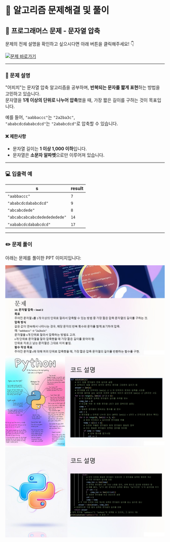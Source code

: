 # 🧩 알고리즘 문제해결 및 풀이

## 📘 프로그래머스 문제 - 문자열 압축

문제의 전체 설명을 확인하고 싶으시다면 아래 버튼을 클릭해주세요! 👇

[![문제 바로가기](https://img.shields.io/badge/문제%20바로가기-%230088CC?style=for-the-badge&logo=google-chrome&logoColor=white)](https://school.programmers.co.kr/learn/courses/30/lessons/60057)

---

### 📌 문제 설명

"어피치"는 문자열 압축 알고리즘을 공부하며, **반복되는 문자를 짧게 표현**하는 방법을 고민하고 있습니다.  
문자열을 **1개 이상의 단위로 나누어 압축**했을 때, 가장 짧은 길이를 구하는 것이 목표입니다.

예를 들어, `"aabbaccc"`는 `"2a2ba3c"`,  
`"ababcdcdababcdcd"`는 `"2ababcdcd"`로 압축할 수 있습니다.

#### ❌ 제한사항
- 문자열 길이는 **1 이상 1,000 이하**입니다.
- 문자열은 **소문자 알파벳**으로만 이루어져 있습니다.

---

### 💻 입출력 예

| s                                    | result |
|--------------------------------------|--------|
| `"aabbaccc"`                         | `7`    |
| `"ababcdcdababcdcd"`                 | `9`    |
| `"abcabcdede"`                       | `8`    |
| `"abcabcabcabcdededededede"`         | `14`   |
| `"xababcdcdababcdcd"`                | `17`   |

---

### ✏️ 문제 풀이

아래는 문제를 풀이한 PPT 이미지입니다:  

![문제 풀이](./img/1.jpg)
![문제 풀이](./img/2.jpg)
![문제 풀이](./img/3.jpg)